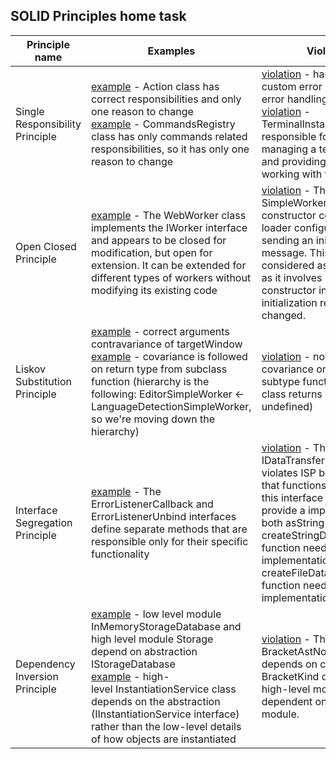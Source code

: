 
## SOLID Principles home task

| Principle name                  | Examples                                                                                                                                                                                                                                                                                                                                                                                                                                                                                                                                                                                               | Violations                                                                                                                                                                                                                                                                                                                                                                                                                                                                                                  |
|---------------------------------|--------------------------------------------------------------------------------------------------------------------------------------------------------------------------------------------------------------------------------------------------------------------------------------------------------------------------------------------------------------------------------------------------------------------------------------------------------------------------------------------------------------------------------------------------------------------------------------------------------|-------------------------------------------------------------------------------------------------------------------------------------------------------------------------------------------------------------------------------------------------------------------------------------------------------------------------------------------------------------------------------------------------------------------------------------------------------------------------------------------------------------|
| Single Responsibility Principle | [example](https://github.com/microsoft/vscode/blob/b1cddfafe0c054fbeb346a3d3dc9a58f504eb55b/src/vs/base/common/actions.ts#L55) - Action class has correct responsibilities and only one reason to change<br/>[example](https://github.com/microsoft/vscode/blob/b1cddfafe0c054fbeb346a3d3dc9a58f504eb55b/src/vs/platform/commands/common/commands.ts#L69) - CommandsRegistry class has only commands related responsibilities, so it has only one reason to change                                                                                                                                     | [violation](https://github.com/microsoft/vscode/blob/b1cddfafe0c054fbeb346a3d3dc9a58f504eb55b/src/vs/base/common/errorMessage.ts#L30) - handling of custom error inside system error handling logic<br/>[violation](https://github.com/microsoft/vscode/blob/b1cddfafe0c054fbeb346a3d3dc9a58f504eb55b/src/vs/workbench/contrib/terminal/browser/terminalInstance.ts#L822) - TerminalInstance class is responsible for both managing a terminal instance and providing methods for working with the terminal |
| Open Closed Principle           | [example](https://github.com/microsoft/vscode/blob/244c48768dbde775d32009da90be9abd3ea43f73/src/vs/base/browser/defaultWorkerFactory.ts#L87) - The WebWorker class implements the IWorker interface and appears to be closed for modification, but open for extension. It can be extended for different types of workers without modifying its existing code                                                                                                                                                                                                                                           | [violation](https://github.com/microsoft/vscode/blob/244c48768dbde775d32009da90be9abd3ea43f73/src/vs/base/common/worker/simpleWorker.ts#L273) - The SimpleWorkerClient constructor contains logic for loader configuration and sending an initialize message. This logic could be considered as violating OCP, as it involves modifying the constructor in case initialization requirements are changed.                                                                                                    |
| Liskov Substitution Principle   | [example](https://github.com/microsoft/vscode/blob/b1cddfafe0c054fbeb346a3d3dc9a58f504eb55b/src/vs/base/browser/dom.ts#L243) - correct arguments contravariance of targetWindow<br/>[example](https://github.com/microsoft/vscode/blob/b1cddfafe0c054fbeb346a3d3dc9a58f504eb55b/src/vs/workbench/services/languageDetection/browser/languageDetectionWorkerServiceImpl.ts#L264) - covariance is followed on return type from subclass function (hierarchy is the following: EditorSimpleWorker <- LanguageDetectionSimpleWorker, so we're moving down the hierarchy)                                   | [violation](https://github.com/microsoft/vscode/blob/b1cddfafe0c054fbeb346a3d3dc9a58f504eb55b/src/vs/workbench/contrib/notebook/common/notebookDiffEditorInput.ts#L92) - not following covariance on return type of subtype function (parent class returns or type or undefined)                                                                                                                                                                                                                            |
| Interface Segregation Principle | [example](https://github.com/microsoft/vscode/blob/244c48768dbde775d32009da90be9abd3ea43f73/src/vs/base/common/errors.ts#L6C3-L6C3) - The ErrorListenerCallback and ErrorListenerUnbind interfaces define separate methods that are responsible only for their specific functionality                                                                                                                                                                                                                                                                                                                  | [violation](https://github.com/microsoft/vscode/blob/244c48768dbde775d32009da90be9abd3ea43f73/src/vs/base/common/dataTransfer.ts#L18C4-L18C4) - The IDataTransferItem interface violates ISP because we see that functions that implement this interface do not need to provide a implementation for both asString and asFile. The createStringDataTransferItem function needs only asString implementation, and createFileDataTransferItem function needs only asFile implementation.                      |
| Dependency Inversion Principle  | [example](https://github.com/microsoft/vscode/blob/b1cddfafe0c054fbeb346a3d3dc9a58f504eb55b/src/vs/base/parts/storage/common/storage.ts#L415) - low level module InMemoryStorageDatabase and high level module Storage depend on abstraction IStorageDatabase<br/>[example](https://github.com/microsoft/vscode/blob/b1cddfafe0c054fbeb346a3d3dc9a58f504eb55b/src/vs/platform/instantiation/common/instantiationService.ts#L28) - high-level InstantiationService class depends on the abstraction (IInstantiationService interface) rather than the low-level details of how objects are instantiated | [violation](https://github.com/microsoft/vscode/blob/e0b9ba5710060c8a8014f8a12980f011d81fb844/src/vs/editor/common/model/bracketPairsTextModelPart/bracketPairsTree/ast.ts#L637) - The BracketAstNode class depends on concrete BracketKind details. The high-level module is directly dependent on low-level module.                                                                                                                                                                                       |


